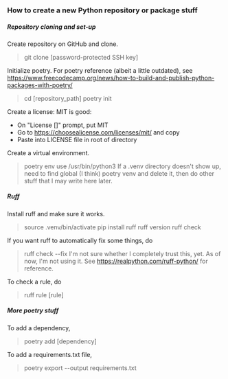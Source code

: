 ### How to create a new Python repository or package stuff

##### Repository cloning and set-up

Create repository on GitHub and clone.
> git clone [password-protected SSH key]

Initialize poetry. For poetry reference (albeit a little outdated), see https://www.freecodecamp.org/news/how-to-build-and-publish-python-packages-with-poetry/
> cd [repository_path]
> poetry init

Create a license: MIT is good:
- On "License []" prompt, put MIT
- Go to https://choosealicense.com/licenses/mit/ and copy
- Paste into LICENSE file in root of directory

Create a virtual environment.
> poetry env use /usr/bin/python3
If a .venv directory doesn't show up, need to find global (I think) poetry venv and delete it, then do other stuff that I may write here later.

##### Ruff

Install ruff and make sure it works.
> source .venv/bin/activate
> pip install ruff
> ruff version
> ruff check

If you want ruff to automatically fix some things, do 
> ruff check --fix
I'm not sure whether I completely trust this, yet. As of now, I'm not using it.
See https://realpython.com/ruff-python/ for reference.

To check a rule, do
> ruff rule [rule]

##### More poetry stuff

To add a dependency,
> poetry add [dependency]

To add a requirements.txt file,
> poetry export --output requirements.txt